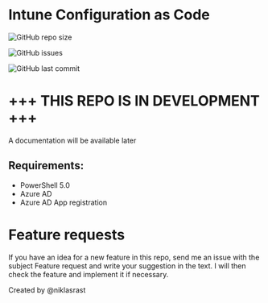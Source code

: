 # Intune Configuration as Code

![GitHub repo size](https://img.shields.io/github/repo-size/niklasrast/Intune-Configuration-as-Code)

![GitHub issues](https://img.shields.io/github/issues-raw/niklasrast/Intune-Configuration-as-Code)

![GitHub last commit](https://img.shields.io/github/last-commit/niklasrast/Intune-Configuration-as-Code)

# +++ THIS REPO IS IN DEVELOPMENT +++
A documentation will be available later

## Requirements:
- PowerShell 5.0
- Azure AD
- Azure AD App registration

# Feature requests
If you have an idea for a new feature in this repo, send me an issue with the subject Feature request and write your suggestion in the text. I will then check the feature and implement it if necessary.

Created by @niklasrast 
